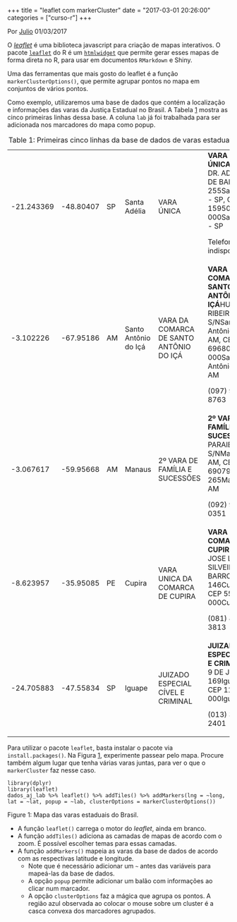 +++
title = "leaflet com markerCluster"
date = "2017-03-01 20:26:00"
categories = ["curso-r"]
+++

<div><p class="text-muted text-uppercase mb-small text-right"> Por <a href="http://curso-r.com/author/julio">Julio</a> 01/03/2017 </p><div id="post-content"> <p>O <a href="http://curso-r.com/blog/2017/03/01/2017-02-21-markercluster/leafletjs.com"><em>leaflet</em></a> &#xE9; uma biblioteca javascript para cria&#xE7;&#xE3;o de mapas interativos. O pacote <a href="https://rstudio.github.io/leaflet/"><code>leaflet</code></a> do R &#xE9; um <a href="http://curso-r.com/blog/2017/03/01/2017-02-21-markercluster/www.htmlwidgets.org/"><code>htmlwidget</code></a> que permite gerar esses mapas de forma direta no R, para usar em documentos <code>RMarkdown</code> e Shiny.</p>
<p>Uma das ferramentas que mais gosto do leaflet &#xE9; a fun&#xE7;&#xE3;o <code>markerClusterOptions()</code>, que permite agrupar pontos no mapa em conjuntos de v&#xE1;rios pontos.</p>
<p>Como exemplo, utilizaremos uma base de dados que cont&#xE9;m a localiza&#xE7;&#xE3;o e informa&#xE7;&#xF5;es das varas da Justi&#xE7;a Estadual no Brasil. A Tabela <a href="http://curso-r.com/blog/2017/03/01/2017-02-21-markercluster/#tab:aj">1</a> mostra as cinco primeiras linhas dessa base. A coluna <code>lab</code> j&#xE1; foi trabalhada para ser adicionada nos marcadores do mapa como popup.</p>
<table>
<caption><span id="tab:aj">Table 1: </span>Primeiras cinco linhas da base de dados de varas estaduais do Brasil.</caption>
<thead> </thead>
<tbody>
<tr class="odd">
<td>-21.243369</td>
<td>-48.80407</td>
<td>SP</td>
<td>Santa Ad&#xE9;lia</td>
<td>VARA &#xDA;NICA</td>
<td><b>VARA &#xDA;NICA</b>PRA&#xC7;A DR. ADHEMAR DE BARROS 255Santa Ad&#xE9;lia - SP, CEP 15950-000Santa Ad&#xE9;lia - SP<p>Telefone indispon&#xED;vel</p></td>
</tr>
<tr class="even">
<td>-3.102226</td>
<td>-67.95186</td>
<td>AM</td>
<td>Santo Ant&#xF4;nio do I&#xE7;&#xE1;</td>
<td>VARA DA COMARCA DE SANTO ANT&#xD4;NIO DO I&#xC7;&#xC1;</td>
<td><b>VARA DA COMARCA DE SANTO ANT&#xD4;NIO DO I&#xC7;&#xC1;</b>HUGO RIBEIRO S/NSanto Ant&#xF4;nio do I&#xE7;&#xE1; - AM, CEP 69680-000Santo Ant&#xF4;nio do I&#xE7;&#xE1; - AM<p>(097) 9791-8763</p></td>
</tr>
<tr class="odd">
<td>-3.067617</td>
<td>-59.95668</td>
<td>AM</td>
<td>Manaus</td>
<td>2&#xBA; VARA DE FAM&#xCD;LIA E SUCESS&#xD5;ES</td>
<td><b>2&#xBA; VARA DE FAM&#xCD;LIA E SUCESS&#xD5;ES</b>RUA PARAIBA S/NManaus - AM, CEP 69079-265Manaus - AM<p>(092) 9233-0351</p></td>
</tr>
<tr class="even">
<td>-8.623957</td>
<td>-35.95085</td>
<td>PE</td>
<td>Cupira</td>
<td>VARA UNICA DA COMARCA DE CUPIRA</td>
<td><b>VARA UNICA DA COMARCA DE CUPIRA</b>RUA JOSE LUIZ DA SILVEIRA BARROS 146Cupira - PE, CEP 55460-000Cupira - PE<p>(081) 8137-3813</p></td>
</tr>
<tr class="odd">
<td>-24.705883</td>
<td>-47.55834</td>
<td>SP</td>
<td>Iguape</td>
<td>JUIZADO ESPECIAL C&#xCD;VEL E CRIMINAL</td>
<td><b>JUIZADO ESPECIAL C&#xCD;VEL E CRIMINAL</b>RUA 9 DE JULHO 169Iguape - SP, CEP 11920-000Iguape - SP<p>(013) 3841-2401</p></td>
</tr>
</tbody>
</table>
<p>Para utilizar o pacote <code>leaflet</code>, basta instalar o pacote via <code>install.packages()</code>. Na Figura <a href="http://curso-r.com/blog/2017/03/01/2017-02-21-markercluster/#fig:mapa">1</a>, experimente passear pelo mapa. Procure tamb&#xE9;m algum lugar que tenha v&#xE1;rias varas juntas, para ver o que o <code>markerCluster</code> faz nesse caso.</p>
<pre class="r"><code>library(dplyr)
library(leaflet)
dados_aj_lab %&gt;% leaflet() %&gt;% addTiles() %&gt;% addMarkers(lng = ~long, lat = ~lat, popup = ~lab, clusterOptions = markerClusterOptions())</code></pre>
<div class="figure"><span id="fig:mapa"></span> <p class="caption">
Figure 1: Mapa das varas estaduais do Brasil.
</p>
</div>
<ul>
<li>A fun&#xE7;&#xE3;o <code>leaflet()</code> carrega o motor do <em>leaflet</em>, ainda em branco.</li>
<li>A fun&#xE7;&#xE3;o <code>addTiles()</code> adiciona as camadas de mapas de acordo com o zoom. &#xC9; poss&#xED;vel escolher temas para essas camadas.</li>
<li>A fun&#xE7;&#xE3;o <code>addMarkers()</code> mapeia as varas da base de dados de acordo com as respectivas latitude e longitude.
<ul>
<li>Note que &#xE9; necess&#xE1;rio adicionar um <code>~</code> antes das vari&#xE1;veis para mape&#xE1;-las da base de dados.</li>
<li>A op&#xE7;&#xE3;o <code>popup</code> permite adicionar um bal&#xE3;o com informa&#xE7;&#xF5;es ao clicar num marcador.</li>
<li>A op&#xE7;&#xE3;o <code>clusterOptions</code> faz a m&#xE1;gica que agrupa os pontos. A regi&#xE3;o azul observada ao colocar o mouse sobre um cluster &#xE9; a casca convexa dos marcadores agrupados.</li>
</ul></li>
</ul> </div></div>
